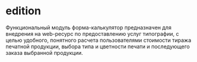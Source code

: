 # edition
Функциональный модуль форма-калькулятор предназначен для внедрения на web-ресурс по предоставлению услуг типографии, с целью удобного, понятного расчета пользователями стоимости тиража печатной продукции, выбора типа и цветности печати и последующего заказа выбранной продукции. 
